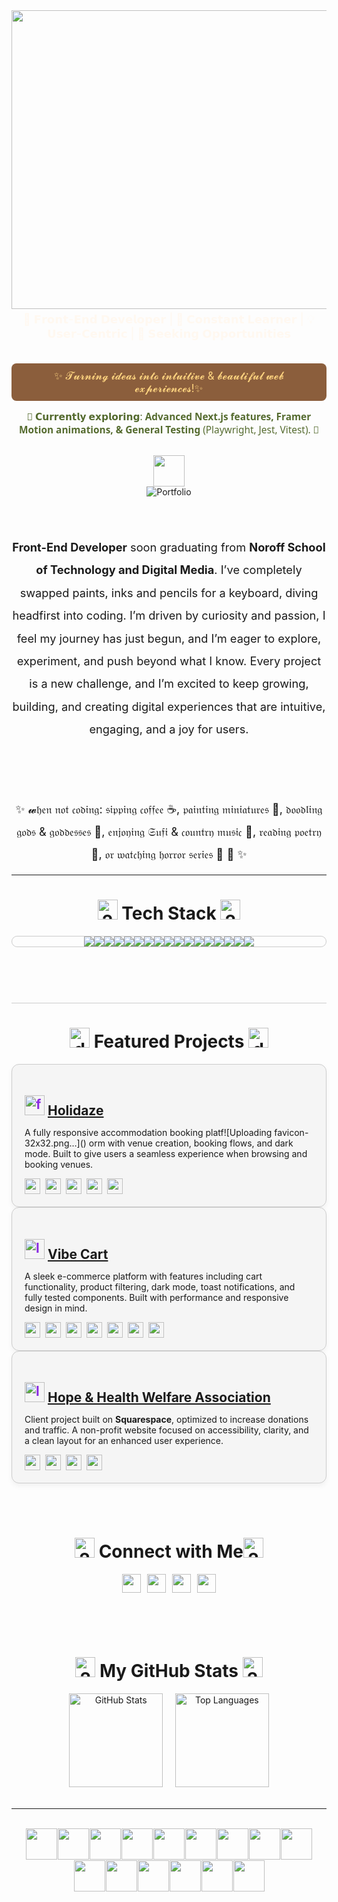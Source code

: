 <!-- Polygon header image -->
<div style="width:100%; text-align:center;">
  <img width="1873" height="478" alt="Frame 13" src="https://github.com/user-attachments/assets/2257cea0-bb67-4846-bb83-4f86f8359216" />
</div>

<!-- Intro text centered over header -->
<div align="center" style="color:#FFF8F0; margin-bottom: 20px; font-weight:500;">
  <p style="font-size:1.3em; margin:5px 0;">
    🎨 𝗙𝗿𝗼𝗻𝘁-𝗘𝗻𝗱 𝗗𝗲𝘃𝗲𝗹𝗼𝗽𝗲𝗿 | 🌱 𝗖𝗼𝗻𝘀𝘁𝗮𝗻𝘁 𝗟𝗲𝗮𝗿𝗻𝗲𝗿 | 💡 𝗨𝘀𝗲𝗿-𝗖𝗲𝗻𝘁𝗿𝗶𝗰 | 🚀 𝗦𝗲𝗲𝗸𝗶𝗻𝗴 𝗢𝗽𝗽𝗼𝗿𝘁𝘂𝗻𝗶𝘁𝗶𝗲𝘀
  </p>
</div>

<br>

<div align="center" 
     style="background-color:#8B5E3C; color:#FFD580; font-size:1.2em; margin-bottom:15px; padding:10px 20px; border-radius:8px;">
  ✨ 𝓣𝓾𝓻𝓷𝓲𝓷𝓰 𝓲𝓭𝓮𝓪𝓼 𝓲𝓷𝓽𝓸 𝓲𝓷𝓽𝓾𝓲𝓽𝓲𝓿𝓮 & 𝓫𝓮𝓪𝓾𝓽𝓲𝓯𝓾𝓵 𝔀𝓮𝓫 𝓮𝔁𝓹𝓮𝓻𝓲𝓮𝓷𝓬𝓮𝓼!✨
</div>


<!-- Currently Learning -->
<div align="center" style="color:#556B2F; font-size:1.1em; margin-bottom: 30px; font-family:'Segoe UI', sans-serif; font-weight:500;">
   🌱 𝗖𝘂𝗿𝗿𝗲𝗻𝘁𝗹𝘆 𝗲𝘅𝗽𝗹𝗼𝗿𝗶𝗻𝗴: <strong>Advanced Next.js features, Framer Motion animations, & General Testing</strong> (Playwright, Jest, Vitest). 🌱
</div>


<!-- Portfolio Button -->
<div align="center" style="margin-bottom: 40px;">
  <img src="https://media.giphy.com/media/mGcNjsfWAjY5AEZNw6/giphy.gif" width="50"/>
  <br>
  <a href="https://sanakhuram.netlify.app/" style="text-decoration:none;">
    <img src="https://img.shields.io/badge/-Visit%20Portfolio-FFA500?style=flat&logo=appveyor&logoColor=fff" alt="Portfolio">
  </a>
</div>

<br> 
<div align="center" 
  <p style="font-size:1.3em; margin:5px 0; line-height:2em; font-family:inherit;">
    <strong>Front-End Developer</strong> soon graduating from <strong>Noroff School of Technology and Digital Media</strong>.  
    I’ve completely swapped paints, inks and pencils for a keyboard, diving headfirst into coding.  
    I’m driven by curiosity and passion, I feel my journey has just begun, and I’m eager to explore, experiment, and push beyond what I know.  
    Every project is a new challenge, and I’m excited to keep growing, building, and creating digital experiences that are intuitive, engaging, and a joy for users.
  </p>
  <br><br>
 ✨ 𝔀𝔥𝔢𝔫 𝔫𝔬𝔱 𝔠𝔬𝔡𝔦𝔫𝔤: 𝔰𝔦𝔭𝔭𝔦𝔫𝔤 𝔠𝔬𝔣𝔣𝔢𝔢 ☕, 𝔭𝔞𝔦𝔫𝔱𝔦𝔫𝔤 𝔪𝔦𝔫𝔦𝔞𝔱𝔲𝔯𝔢𝔰 🎨, 𝔡𝔬𝔬𝔡𝔩𝔦𝔫𝔤 𝔤𝔬𝔡𝔰 & 𝔤𝔬𝔡𝔡𝔢𝔰𝔰𝔢𝔰 🍃, 𝔢𝔫𝔧𝔬𝔶𝔦𝔫𝔤 𝔖𝔲𝔣𝔦 & 𝔠𝔬𝔲𝔫𝔱𝔯𝔶 𝔪𝔲𝔰𝔦𝔠 🎵, 𝔯𝔢𝔞𝔡𝔦𝔫𝔤 𝔭𝔬𝔢𝔱𝔯𝔶 📜, 𝔬𝔯 𝔴𝔞𝔱𝔠𝔥𝔦𝔫𝔤 𝔥𝔬𝔯𝔯𝔬𝔯 𝔰𝔢𝔯𝔦𝔢𝔰 👻 🍃 ✨
</div>

---

<!-- Tech Stack -->
<h1 align="center"><img width="32" height="32" alt="2358638 1" src="https://github.com/user-attachments/assets/411c3781-30e7-4c60-9c4d-9427dd6a0b8c" />
 Tech Stack <img width="32" height="32" alt="2358638 1" src="https://github.com/user-attachments/assets/411c3781-30e7-4c60-9c4d-9427dd6a0b8c" /></h1>
<div align="center" style="max-width:600px; margin:10px auto 25px auto; display:flex; flex-wrap:wrap; justify-content:center; border:1px solid #ccc; border-radius:20px;">
  <img src="https://img.shields.io/badge/-React-6B8E23?style=for-the-badge&logo=react&logoColor=fff&rounded=true" />
  <img src="https://img.shields.io/badge/-Next.js-8FBC8F?style=for-the-badge&logo=next.js&logoColor=fff&rounded=true" />
  <img src="https://img.shields.io/badge/-TypeScript-556B2F?style=for-the-badge&logo=typescript&logoColor=fff&rounded=true" />
  <img src="https://img.shields.io/badge/-JavaScript-FF8C00?style=for-the-badge&logo=javascript&logoColor=fff&rounded=true" />
  <img src="https://img.shields.io/badge/-HTML5-DEB887?style=for-the-badge&logo=html5&logoColor=fff&rounded=true" />
  <img src="https://img.shields.io/badge/-CSS3-8B4513?style=for-the-badge&logo=css3&logoColor=fff&rounded=true" />
  <img src="https://img.shields.io/badge/-TailwindCSS-90EE90?style=for-the-badge&logo=tailwindcss&logoColor=fff&rounded=true" />
  <img src="https://img.shields.io/badge/-Vite-D2691E?style=for-the-badge&logo=vite&logoColor=fff&rounded=true" />
  <img src="https://img.shields.io/badge/-Vitest-CD853F?style=for-the-badge&logo=vitest&logoColor=fff&rounded=true" />
  <img src="https://img.shields.io/badge/-Playwright-6B8E23?style=for-the-badge&logo=playwright&logoColor=fff&rounded=true" />
  <img src="https://img.shields.io/badge/-Jest-FF6347?style=for-the-badge&logo=jest&logoColor=fff&rounded=true" />
  <img src="https://img.shields.io/badge/-GitHub-8B4513?style=for-the-badge&logo=github&logoColor=fff&rounded=true" />
  <img src="https://img.shields.io/badge/-VSCode-ADFF2F?style=for-the-badge&logo=visual-studio-code&logoColor=fff&rounded=true" />
  <img src="https://img.shields.io/badge/-Sass-FF8C00?style=for-the-badge&logo=sass&logoColor=fff&rounded=true" />
  <img src="https://img.shields.io/badge/-ChakraUI-556B2F?style=for-the-badge&logo=chakraui&logoColor=fff&rounded=true" />
  <img src="https://img.shields.io/badge/-Figma-DEB887?style=for-the-badge&logo=figma&logoColor=fff&rounded=true" />
  <img src="https://img.shields.io/badge/-Canva-D2691E?style=for-the-badge&logo=canva&logoColor=fff&rounded=true" />
</div>



<br><br>
<div style="border-top:1px solid #ccc; margin:30px 0;"></div>

<!-- Featured Projects -->
<h1 align="center">
  <img width="32" height="32" alt="design" src="https://github.com/user-attachments/assets/e526a1b0-049a-418f-beed-5a9c5a31f246" /> 
  Featured Projects 
  <img width="32" height="32" alt="design" src="https://github.com/user-attachments/assets/e526a1b0-049a-418f-beed-5a9c5a31f246" />
</h1>

<!-- Holidaze Project -->
<div style="border:1px solid #ccc; border-radius:12px; padding:20px; background-color:#F5F5F5; box-shadow:0 4px 8px rgba(0,0,0,0.05);">
  <h2 style="margin-bottom:10px; color:#8A2BE2;"><img width="32" height="32" alt="favicon-32x32" src="https://github.com/user-attachments/assets/b3820fee-1d3f-4896-8e8e-7b5a2cd140d4" />
<a href="https://holidaze-green.vercel.app/" target="_blank">Holidaze</a></h2>
  <p>A fully responsive accommodation booking platf![Uploading favicon-32x32.png…]()
orm with venue creation, booking flows, and dark mode. Built to give users a seamless experience when browsing and booking venues.</p>
  <div style="margin-top:10px; display:flex; flex-wrap:wrap; gap:8px;">
    <img src="https://img.shields.io/badge/Next.js-FF8C00?style=flat&logo=next.js&logoColor=fff" height="25" />
    <img src="https://img.shields.io/badge/React-ADFF2F?style=flat&logo=react&logoColor=000" height="25" />
    <img src="https://img.shields.io/badge/TypeScript-F4A460?style=flat&logo=typescript&logoColor=fff" height="25" />
    <img src="https://img.shields.io/badge/Tailwind-90EE90?style=flat&logo=tailwindcss&logoColor=fff" height="25" />
    <img src="https://img.shields.io/badge/Noroff_API-FFA07A?style=flat&logo=appveyor&logoColor=fff" height="25" />
  </div>
</div>

<!-- Vibe Cart Project -->
<div style="border:1px solid #ccc; border-radius:12px; padding:20px; background-color:#F5F5F5; box-shadow:0 4px 8px rgba(0,0,0,0.05);">
  <h2 style="margin-bottom:10px; color:#8A2BE2;"> <img width="32" height="32" alt="logo" src="https://github.com/user-attachments/assets/44485b74-0329-404b-aee0-4188dc7047cf" />
<a href="https://jsfw-sanakhuram.vercel.app/" target="_blank">Vibe Cart</a></h2>
  <p>A sleek e-commerce platform with features including cart functionality, product filtering, dark mode, toast notifications, and fully tested components. Built with performance and responsive design in mind.</p>
  <div style="margin-top:10px; display:flex; flex-wrap:wrap; gap:8px;">
    <img src="https://img.shields.io/badge/React-ADFF2F?style=flat&logo=react&logoColor=000" height="25" />
    <img src="https://img.shields.io/badge/Next.js-FF8C00?style=flat&logo=next.js&logoColor=fff" height="25" />
    <img src="https://img.shields.io/badge/TypeScript-F4A460?style=flat&logo=typescript&logoColor=fff" height="25" />
    <img src="https://img.shields.io/badge/Tailwind-90EE90?style=flat&logo=tailwindcss&logoColor=fff" height="25" />
    <img src="https://img.shields.io/badge/Jest-FF6347?style=flat&logo=jest&logoColor=fff" height="25" />
    <img src="https://img.shields.io/badge/React_Testing_Library-FFA500?style=flat&logo=testing-library&logoColor=fff" height="25" />
    <img src="https://img.shields.io/badge/Noroff_API-FFA07A?style=flat&logo=appveyor&logoColor=fff" height="25" />
  </div>
</div>

<!-- Hope & Health Project -->
<div style="border:1px solid #ccc; border-radius:12px; padding:20px; background-color:#F5F5F5; box-shadow:0 4px 8px rgba(0,0,0,0.05);">
  <h2 style="margin-bottom:10px; color:#8A2BE2;"><img width="32" height="32" alt="logo" src="https://github.com/user-attachments/assets/0d74c152-43a4-4dad-ac88-f47ad01844f7" />
<a href="https://hopeandhealthwelfareassociation.com/" target="_blank">Hope & Health Welfare Association</a></h2>
  <p>Client project built on <strong>Squarespace</strong>, optimized to increase donations and traffic. A non-profit website focused on accessibility, clarity, and a clean layout for an enhanced user experience.</p>
  <div style="margin-top:10px; display:flex; flex-wrap:wrap; gap:8px;">
    <img src="https://img.shields.io/badge/Squarespace-8B4513?style=flat&logo=squarespace&logoColor=fff" height="25" />
    <img src="https://img.shields.io/badge/HTML5-FFA500?style=flat&logo=html5&logoColor=fff" height="25" />
    <img src="https://img.shields.io/badge/CSS3-90EE90?style=flat&logo=css3&logoColor=fff" height="25" />
    <img src="https://img.shields.io/badge/JavaScript-FFD700?style=flat&logo=javascript&logoColor=000" height="25" />
  </div>
</div>

<br><br>
<!-- Connect Section -->
<h1 align="center"><img width="32" height="32" alt="2358639 2" src="https://github.com/user-attachments/assets/23ca3970-ce07-4ed4-aa75-8f72761c9a79" />
Connect with Me<img width="32" height="32" alt="2358639 2" src="https://github.com/user-attachments/assets/23cf04ff-8ffb-4ec6-880c-cf4c1c153160" />
 </h1>
<div align="center" style="margin-bottom:30px; display:flex; justify-content:center; flex-wrap:wrap; gap:10px;">
  <a href="mailto:sana.khuram.baig@gmail.com">
    <img src="https://img.shields.io/badge/Email-FFA500?style=flat&logo=gmail&logoColor=fff" height="30"/>
  </a>
  <a href="https://www.linkedin.com/in/sana-khuram-157ba02b7/">
    <img src="https://img.shields.io/badge/LinkedIn-6B8E23?style=flat&logo=linkedin&logoColor=fff" height="30"/>
  </a>
  <a href="https://www.instagram.com/sana_khuram?igsh=MTBneHhvd2d2eXB2dg==">
    <img src="https://img.shields.io/badge/Instagram-ADFF2F?style=flat&logo=instagram&logoColor=fff" height="30"/>
  </a>
  <a href="https://sanakhuram.netlify.app/">
    <img src="https://img.shields.io/badge/Portfolio-DEB887?style=flat&logo=appveyor&logoColor=fff" height="30"/>
  </a>
</div>

<br><br>
<h1 align="center"><img width="32" height="32" alt="2169571_assets_bar graphic_graphics_graphics bar_stats_icon" src="https://github.com/user-attachments/assets/c08eda45-f904-4c5d-bb31-9297c0b506ac" />
 My GitHub Stats <img width="32" height="32" alt="2169571_assets_bar graphic_graphics_graphics bar_stats_icon" src="https://github.com/user-attachments/assets/c08eda45-f904-4c5d-bb31-9297c0b506ac" /> </h1>
<div align="center">
  <img src="https://github-readme-stats.vercel.app/api?username=sanakhuram&show_icons=true&count_private=true&hide_border=true&title_color=6B8E23&text_color=556B2F&icon_color=ADFF2F&bg_color=F5F5DC" height="150" alt="GitHub Stats" />
  &nbsp;&nbsp;&nbsp;
  <img src="https://github-readme-stats.vercel.app/api/top-langs/?username=sanakhuram&layout=compact&langs_count=6&hide_border=true&title_color=6B8E23&text_color=556B2F&icon_color=ADFF2F&bg_color=F5F5DC" height="150" alt="Top Languages" />
</div>

<br>

---

<br>
<div style="display:flex; flex-wrap:wrap; justify-content:center; align-items:center; gap:1px;">
  <img src="https://github.com/user-attachments/assets/4defd648-6e17-453a-a537-30ac3d2dc5af" width="50" height="50" />
  <img src="https://github.com/user-attachments/assets/2034576c-722d-4cfc-b3e1-5155d6266675" width="50" height="50" />
  <img src="https://github.com/user-attachments/assets/8fc93a4a-52b5-4452-8899-8f32a54c600d" width="50" height="50" />
  <img src="https://github.com/user-attachments/assets/f4aecb6a-d575-4d47-a87c-4e69fa7e26bf" width="50" height="50" />
  <img src="https://github.com/user-attachments/assets/13ef7d86-28b3-46da-a7ed-b611f61959d5" width="50" height="50" />
  <img src="https://github.com/user-attachments/assets/a5a0b0dd-bdc9-41bd-89bd-052dc201e677" width="50" height="50" />
  <img src="https://github.com/user-attachments/assets/d5605a51-5260-4ae4-a130-b9997107b835" width="50" height="50" />
  <img src="https://github.com/user-attachments/assets/1fdb6817-9424-40c1-9e08-f797b261aa96" width="50" height="50" />
  <img src="https://github.com/user-attachments/assets/cbc8c9a6-fa86-4778-bac2-791966700fd0" width="50" height="50" />
 <img src="https://github.com/user-attachments/assets/fcde22eb-8e7c-4892-b686-4e7c11a8139a" width="50" height="50" />
  <img src="https://github.com/user-attachments/assets/8a8a8be4-04de-4236-b728-fe44818abc35" width="50" height="50" />
  <img src="https://github.com/user-attachments/assets/db3581b9-cede-48bd-88ba-3640901ef82a" width="50" height="50" />
  <img src="https://github.com/user-attachments/assets/a9ec3d86-e5b8-4eb2-8a5b-ebd0311d865d" width="50" height="50" />
  <img src="https://github.com/user-attachments/assets/2034576c-722d-4cfc-b3e1-5155d6266675" width="50" height="50" />
  <img src="https://github.com/user-attachments/assets/7259db55-05ef-4acd-bea8-b89420b19d91" width="50" height="50" />
  
</div>

